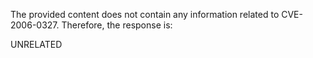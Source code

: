 The provided content does not contain any information related to CVE-2006-0327. Therefore, the response is:

UNRELATED